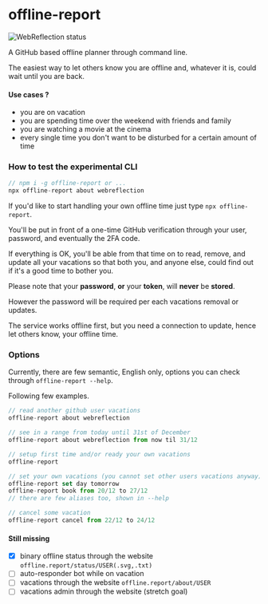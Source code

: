 # offline-report

![WebReflection status](https://offline.report/status/webreflection.svg)

A GitHub based offline planner through command line.

The easiest way to let others know you are offline and, whatever it is, could wait until you are back.


#### Use cases ?

  * you are on vacation
  * you are spending time over the weekend with friends and family
  * you are watching a movie at the cinema
  * every single time you don't want to be disturbed for a certain amount of time


### How to test the experimental CLI

```js
// npm i -g offline-report or ...
npx offline-report about webreflection
```

If you'd like to start handling your own offline time just type `npx offline-report`.

You'll be put in front of a one-time GitHub verification through your user, password, and eventually the 2FA code.

If everything is OK, you'll be able from that time on to read, remove, and update all your vacations so that both you, and anyone else, could find out if it's a good time to bother you.

Please note that your **password**, **or** your **token**, will **never** be **stored**.

However the password will be required per each vacations removal or updates.

The service works offline first, but you need a connection to update, hence let others know, your offline time.


### Options

Currently, there are few semantic, English only, options you can check through `offline-report --help`.

Following few examples.

```js
// read another github user vacations
offline-report about webreflection

// see in a range from today until 31st of December
offline-report about webreflection from now til 31/12

// setup first time and/or ready your own vacations
offline-report

// set your own vacations (you cannot set other users vacations anyway)
offline-report set day tomorrow
offline-report book from 20/12 to 27/12
// there are few aliases too, shown in --help

// cancel some vacation
offline-report cancel from 22/12 to 24/12
```

#### Still missing

 * [x] binary offline status through the website `offline.report/status/USER(.svg,.txt)`
 * [ ] auto-responder bot while on vacation
 * [ ] vacations through the website `offline.report/about/USER`
 * [ ] vacations admin through the website (stretch goal)
